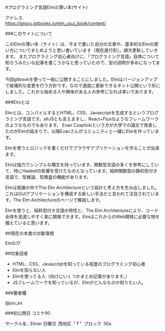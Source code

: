 #プログラミング言語Elmの薄い本(サイト)

アドレス  
https://giisyu.gitbooks.io/elm_usui_book/content/

###このサイトについて

このElmの薄い本（サイト）は、今まで書いた自分の文章や、基本的なElmの使い方についてまとめようと思い書いています（現在進行形）。順次更新していきます。
またプログラミング初心者向けに、「プログラミング言語」自体について知ろうみたいな記事を書こうかなと思っていたので、型の説明が多めになってます。

今回gitbookを使って一般に公開することにしました。Elmはバージョンアップで破壊的な変更を行う方針です。なので適度に更新できるネット公開という形にしました。これから始める人や興味がある人の参考になれば幸いであります。


###Elmとは

Elmとは、コンパイルするとHTML、CSS、Javascriptを生成するというプログラミング言語です。altJSとも言えますし、React+Fluxのようなフレームワークのようなものでもあります。
Evan Czaplickiという方が大学での論文で発表したのがElmの始まりで、以降Evanさんがコミュニティと一緒にElmを作っています。

Elmを使うとロジックを書くだけでブラウザアプリケーションを作ることが出来ます。

Elmは強力でシンプルな構文を持っています。関数型言語の多くを参考にしていて、特にHaskellの影響を受けたものとなっています。純粋関数型の静的型付き言語で、型推論、型検査の機能があります。

Elmは発展の中でThe Elm Architectureという設計と考え方を生み出しました。これはGUIアプリケーションを構成する新しい手法だと言われて注目されています。The Elm Architectureのページで解説します。

Elmを使うと、純粋型付き言語の特性と、The Elm Architectureにより、コード全体を見渡しやすく楽に開発できます。ElmはこれからのWeb開発に必要な物を備えていると思います。


##現在の本書の対象環境

Elm0.17

##対象読者

* HTML、CSS、Javascriptを知っている程度のプログラミング初心者
* Elmを知らない人
* Elmを使ってる人（向けにいくつかまとめ記事があります。）
* JSフレームワークを知っているが、Elmがどんなものか知りたい人。

###著者欄

@joo_ex

###初公開日
コミケ90

サークル名 : Elmer
日曜日 西地区 "ｆ" ブロック 30a
